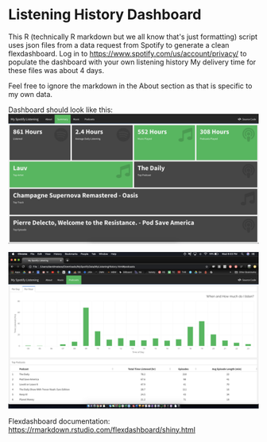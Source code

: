# Listening History Dashboard
This R (technically R markdown but we all know that's just formatting) script uses json files from a data request from Spotify to generate a clean flexdashboard. 
Log in to https://www.spotify.com/us/account/privacy/ to populate the dashboard with your own listening history
My delivery time for these files was about 4 days. 

Feel free to ignore the markdown in the About section as that is specific to my own data. 

Dashboard should look like this:
![alt text](https://github.com/david-mateos/listening_history_dashboard/blob/master/dashboard_SummaryPreview.png?raw=true)

![alt text](https://github.com/david-mateos/listening_history_dashboard/blob/master/dashboard_preview.png?raw=true)

Flexdashboard documentation:
https://rmarkdown.rstudio.com/flexdashboard/shiny.html
